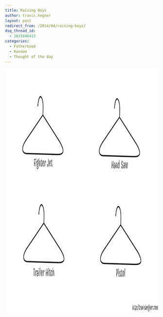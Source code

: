 ```yaml
---
title: Raising Boys
author: travis.hegner
layout: post
redirect_from: /2014/04/raising-boys/
dsq_thread_id:
  - 2631046413
categories:
  - Fatherhood
  - Random
  - Thought of the day
---
```

<img src="/images/CoatHanger.png" alt="#raisingboys" width="1280" height="800" />
